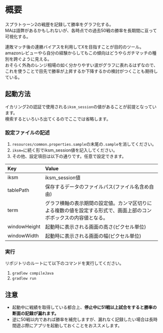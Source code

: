 # 概要

スプラトゥーン2の戦歴を記録して勝率をグラフ化する。  
MAは語弊があるかもしれないが、各時点での過去50戦の勝率を長期間に亘って可視化する。  

連敗マッチ後の連勝バイアスを利用してXを目指すことが目的のツール。  
amazonレビューやら自分の経験からしてもこの傾向はどうやらガチマッチの種別を跨ぐように見える。  
おそらく外為のレンジ相場の如く分かりやすい波がグラフに表れるはずなので、  
これを使うことで目先で勝率が上昇するか下降するかの検討がつくことも期待している。

## 起動方法

イカリング2の認証で使用される`iksm_session`の値があることが前提となっています。  
検索するといろいろ出てくるのでここでは省略します。  

### 設定ファイルの記述

1. `resources/common.properties.sample`の末尾の`.sample`を消してください。
2. `iksm=`に続く形でiksm_session値を記入してください。
3. その他、設定項目は以下の通りです。任意で設定できます。  

|Key|Value|
|:---|:---|
|iksm|iksm_session値|
|tablePath|保存するデータのファイルパス(ファイル名含め自由)|
|term|グラフ横軸の表示期間の設定値。カンマ区切りによる複数の値を設定する形式で、画面上部のコンボボックスの内容値となる。|
|windowHeight|起動時に表示される画面の高さ(ピクセル単位)|
|windowWidth|起動時に表示される画面の幅(ピクセル単位)|

### 実行

リポジトリのルートにて以下のコマンドを実行してください。

1. `gradlew compileJava`
2. `gradlew run`

## 注意

- 起動中に戦績を取得している都合上、**停止中に51戦以上試合をすると勝率の断面の記録が漏れます。**  
- 逆に50戦以内であれば勝率を補完しますが、漏れなく記録したい場合は長時間遊ぶ際にアプリを起動しておくことをおススメします。
